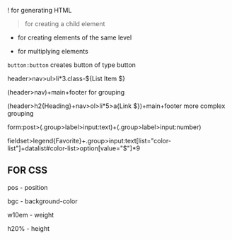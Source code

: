 ! for generating HTML

> for creating a child element

+ for creating elements of the same level

* for multiplying elements

`button:button` creates button of type button

header>nav>ul>li*3.class-${List Item $}

(header>nav)+main+footer for grouping

(header>h2{Heading}+nav>ol>li*5>a{Link $})+main+footer more complex grouping

form:post>(.group>label>input:text)+(.group>label>input:number)

fieldset>legend{Favorite}+.group>input:text[list="color-list"]+datalist#color-list>option[value="$"]*9

## FOR CSS

pos - position

bgc - background-color

w10em - weight

h20% - height


